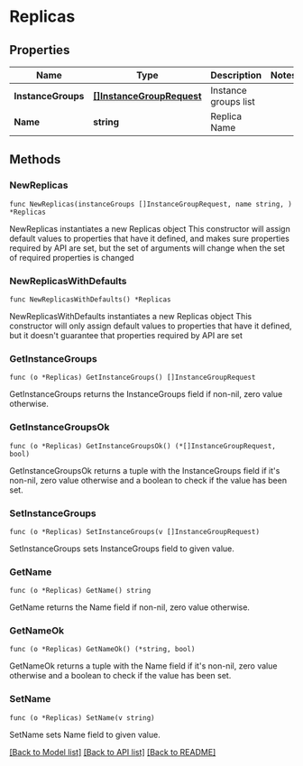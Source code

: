# Replicas

## Properties

Name | Type | Description | Notes
------------ | ------------- | ------------- | -------------
**InstanceGroups** | [**[]InstanceGroupRequest**](InstanceGroupRequest.md) | Instance groups list | 
**Name** | **string** | Replica Name | 

## Methods

### NewReplicas

`func NewReplicas(instanceGroups []InstanceGroupRequest, name string, ) *Replicas`

NewReplicas instantiates a new Replicas object
This constructor will assign default values to properties that have it defined,
and makes sure properties required by API are set, but the set of arguments
will change when the set of required properties is changed

### NewReplicasWithDefaults

`func NewReplicasWithDefaults() *Replicas`

NewReplicasWithDefaults instantiates a new Replicas object
This constructor will only assign default values to properties that have it defined,
but it doesn't guarantee that properties required by API are set

### GetInstanceGroups

`func (o *Replicas) GetInstanceGroups() []InstanceGroupRequest`

GetInstanceGroups returns the InstanceGroups field if non-nil, zero value otherwise.

### GetInstanceGroupsOk

`func (o *Replicas) GetInstanceGroupsOk() (*[]InstanceGroupRequest, bool)`

GetInstanceGroupsOk returns a tuple with the InstanceGroups field if it's non-nil, zero value otherwise
and a boolean to check if the value has been set.

### SetInstanceGroups

`func (o *Replicas) SetInstanceGroups(v []InstanceGroupRequest)`

SetInstanceGroups sets InstanceGroups field to given value.


### GetName

`func (o *Replicas) GetName() string`

GetName returns the Name field if non-nil, zero value otherwise.

### GetNameOk

`func (o *Replicas) GetNameOk() (*string, bool)`

GetNameOk returns a tuple with the Name field if it's non-nil, zero value otherwise
and a boolean to check if the value has been set.

### SetName

`func (o *Replicas) SetName(v string)`

SetName sets Name field to given value.



[[Back to Model list]](../README.md#documentation-for-models) [[Back to API list]](../README.md#documentation-for-api-endpoints) [[Back to README]](../README.md)


